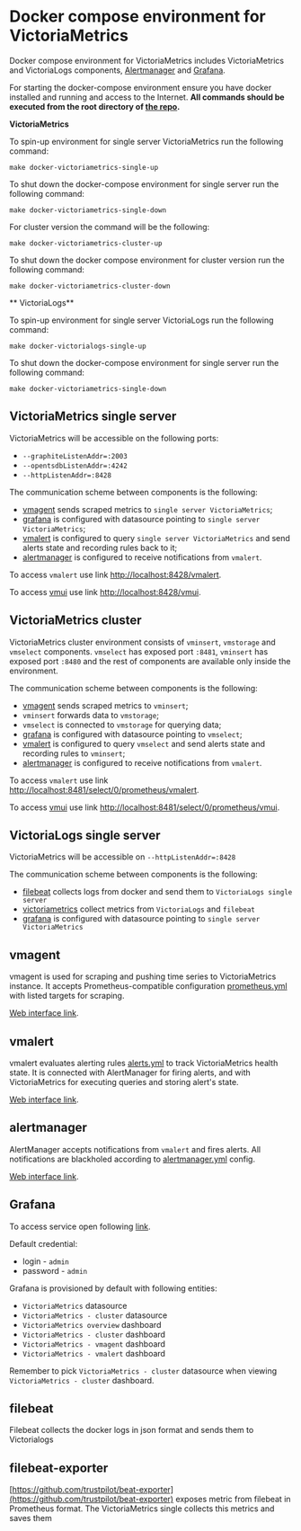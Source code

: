 # Docker compose environment for VictoriaMetrics

Docker compose environment for VictoriaMetrics includes VictoriaMetrics and VictoriaLogs components,
[Alertmanager](https://prometheus.io/docs/alerting/latest/alertmanager/) 
and [Grafana](https://grafana.com/).

For starting the docker-compose environment ensure you have docker installed and running and access to the Internet.
**All commands should be executed from the root directory of [the repo](https://github.com/VictoriaMetrics/VictoriaMetrics).**

**VictoriaMetrics**

To spin-up environment for single server VictoriaMetrics run the following command:
```
make docker-victoriametrics-single-up
```

To shut down the docker-compose environment for single server run the following command:
```
make docker-victoriametrics-single-down
```

For cluster version the command will be the following:
```
make docker-victoriametrics-cluster-up
```

To shut down the docker compose environment for cluster version run the following command:
```
make docker-victoriametrics-cluster-down
```

** VictoriaLogs**

To spin-up environment for single server VictoriaLogs run the following command:
```
make docker-victorialogs-single-up
```

To shut down the docker-compose environment for single server run the following command:
```
make docker-victoriametrics-single-down
```

## VictoriaMetrics single server

VictoriaMetrics will be accessible on the following ports:

* `--graphiteListenAddr=:2003`
* `--opentsdbListenAddr=:4242`
* `--httpListenAddr=:8428`

The communication scheme between components is the following:
* [vmagent](#vmagent) sends scraped metrics to `single server VictoriaMetrics`;
* [grafana](#grafana) is configured with datasource pointing to `single server VictoriaMetrics`;
* [vmalert](#vmalert) is configured to query `single server VictoriaMetrics` and send alerts state
  and recording rules back to it;
* [alertmanager](#alertmanager) is configured to receive notifications from `vmalert`.

To access `vmalert` use link [http://localhost:8428/vmalert](http://localhost:8428/vmalert/).

To access [vmui](https://docs.victoriametrics.com/Single-server-VictoriaMetrics.html#vmui)
use link [http://localhost:8428/vmui](http://localhost:8428/vmui).

## VictoriaMetrics cluster

VictoriaMetrics cluster environment consists of `vminsert`, `vmstorage` and `vmselect` components.
`vmselect` has exposed port `:8481`, `vminsert` has exposed port `:8480` and the rest of components 
are available only inside the environment.

The communication scheme between components is the following:
* [vmagent](#vmagent) sends scraped metrics to `vminsert`;
* `vminsert` forwards data to `vmstorage`;
* `vmselect` is connected to `vmstorage` for querying data;
* [grafana](#grafana) is configured with datasource pointing to `vmselect`;
* [vmalert](#vmalert) is configured to query `vmselect` and send alerts state
  and recording rules to `vminsert`;
* [alertmanager](#alertmanager) is configured to receive notifications from `vmalert`.

To access `vmalert` use link [http://localhost:8481/select/0/prometheus/vmalert](http://localhost:8481/select/0/prometheus/vmalert/).

To access [vmui](https://docs.victoriametrics.com/Single-server-VictoriaMetrics.html#vmui) 
use link [http://localhost:8481/select/0/prometheus/vmui](http://localhost:8481/select/0/prometheus/vmui).

## VictoriaLogs single server 

VictoriaMetrics will be accessible on `--httpListenAddr=:8428`

The communication scheme between components is the following:

* [filebeat](#filebeat) collects logs from docker and send them to `VictoriaLogs single server`
* [victoriametrics](#victoriaMetrics-single-server) collect metrics from `VictoriaLogs` and `filebeat` 
* [grafana](#grafana) is configured with datasource pointing to `single server VictoriaMetrics`

## vmagent

vmagent is used for scraping and pushing time series to VictoriaMetrics instance. 
It accepts Prometheus-compatible configuration [prometheus.yml](https://github.com/VictoriaMetrics/VictoriaMetrics/blob/master/deployment/docker/prometheus.yml)
with listed targets for scraping.

[Web interface link](http://localhost:8429/).

## vmalert

vmalert evaluates alerting rules [alerts.yml](https://github.com/VictoriaMetrics/VictoriaMetrics/blob/master/deployment/docker/alerts.yml)
to track VictoriaMetrics health state. It is connected with AlertManager for firing alerts,
and with VictoriaMetrics for executing queries and storing alert's state.

[Web interface link](http://localhost:8880/).

## alertmanager

AlertManager accepts notifications from `vmalert` and fires alerts.
All notifications are blackholed according to [alertmanager.yml](https://github.com/VictoriaMetrics/VictoriaMetrics/blob/master/deployment/docker/alertmanager.yml) config.

[Web interface link](http://localhost:9093/).

## Grafana

To access service open following [link](http://localhost:3000).

Default credential:

* login - `admin`
* password - `admin`

Grafana is provisioned by default with following entities:

* `VictoriaMetrics` datasource
* `VictoriaMetrics - cluster` datasource
* `VictoriaMetrics overview` dashboard
* `VictoriaMetrics - cluster` dashboard
* `VictoriaMetrics - vmagent` dashboard
* `VictoriaMetrics - vmalert` dashboard

Remember to pick `VictoriaMetrics - cluster` datasource when viewing `VictoriaMetrics - cluster` dashboard.


## filebeat

Filebeat collects the docker logs in json format and sends them to Victorialogs 

## filebeat-exporter 

[https://github.com/trustpilot/beat-exporter](https://github.com/trustpilot/beat-exporter) exposes metric from filebeat
in Prometheus format. The VictoriaMetrics single collects this metrics and saves them